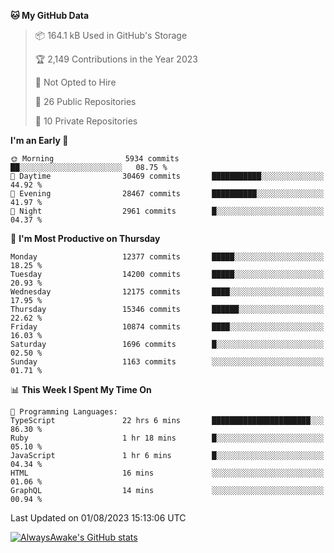 <!--START_SECTION:waka-->
**🐱 My GitHub Data** 

> 📦 164.1 kB Used in GitHub's Storage 
 > 
> 🏆 2,149 Contributions in the Year 2023
 > 
> 🚫 Not Opted to Hire
 > 
> 📜 26 Public Repositories 
 > 
> 🔑 10 Private Repositories 
 > 
**I'm an Early 🐤** 

```text
🌞 Morning                5934 commits        ██░░░░░░░░░░░░░░░░░░░░░░░   08.75 % 
🌆 Daytime                30469 commits       ███████████░░░░░░░░░░░░░░   44.92 % 
🌃 Evening                28467 commits       ██████████░░░░░░░░░░░░░░░   41.97 % 
🌙 Night                  2961 commits        █░░░░░░░░░░░░░░░░░░░░░░░░   04.37 % 
```
📅 **I'm Most Productive on Thursday** 

```text
Monday                   12377 commits       █████░░░░░░░░░░░░░░░░░░░░   18.25 % 
Tuesday                  14200 commits       █████░░░░░░░░░░░░░░░░░░░░   20.93 % 
Wednesday                12175 commits       ████░░░░░░░░░░░░░░░░░░░░░   17.95 % 
Thursday                 15346 commits       ██████░░░░░░░░░░░░░░░░░░░   22.62 % 
Friday                   10874 commits       ████░░░░░░░░░░░░░░░░░░░░░   16.03 % 
Saturday                 1696 commits        █░░░░░░░░░░░░░░░░░░░░░░░░   02.50 % 
Sunday                   1163 commits        ░░░░░░░░░░░░░░░░░░░░░░░░░   01.71 % 
```


📊 **This Week I Spent My Time On** 

```text
💬 Programming Languages: 
TypeScript               22 hrs 6 mins       ██████████████████████░░░   86.30 % 
Ruby                     1 hr 18 mins        █░░░░░░░░░░░░░░░░░░░░░░░░   05.10 % 
JavaScript               1 hr 6 mins         █░░░░░░░░░░░░░░░░░░░░░░░░   04.34 % 
HTML                     16 mins             ░░░░░░░░░░░░░░░░░░░░░░░░░   01.06 % 
GraphQL                  14 mins             ░░░░░░░░░░░░░░░░░░░░░░░░░   00.94 % 
```


 Last Updated on 01/08/2023 15:13:06 UTC
<!--END_SECTION:waka-->

[![AlwaysAwake's GitHub stats](https://github-readme-stats.vercel.app/api?username=AlwaysAwake&show_icons=true&theme=github_dark&count_private=true)](https://github.com/AlwaysAwake/AlwaysAwake)
